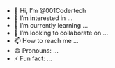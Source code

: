 - 👋 Hi, I’m @001Codertech
- 👀 I’m interested in ...
- 🌱 I’m currently learning ...
- 💞️ I’m looking to collaborate on ...
- 📫 How to reach me ...
- 😄 Pronouns: ...
- ⚡ Fun fact: ...

<!---
001Codertech/001Codertech is a ✨ special ✨ repository because its `README.md` (this file) appears on your GitHub profile.
You can click the Preview link to take a look at your changes.
--->
